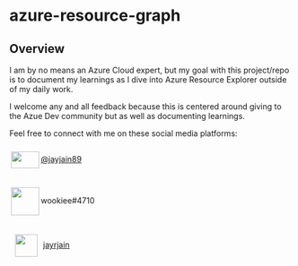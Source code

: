 # azure-resource-graph
## Overview

I am by no means an Azure Cloud expert, but my goal with this project/repo is to document my learnings as I dive into Azure Resource Explorer outside of my daily work.

I welcome any and all feedback because this is centered around giving to the Azue Dev community but as well as documenting learnings.

Feel free to connect with me on these social media platforms:


<img src='https://logos-world.net/wp-content/uploads/2020/04/Twitter-Logo.png' width="50" height="30" style="vertical-align:middle;margin:10px 3px">[@jayjain89](https://twitter.com/jayjain89)</img>

<img src='https://cdn4.iconfinder.com/data/icons/logos-and-brands/512/91_Discord_logo_logos-512.png' width="50" height="50" style="vertical-align:middle;margin:10px 3px">wookiee#4710</img>

<img src='https://www.fpsa.org/wp-content/uploads/linkedin-logo-copy.png' width="40" height="40"  style="vertical-align:middle;margin:10px 10px">[jayrjain](https://www.linkedin.com/in/jayrjain/)</img>








